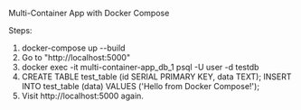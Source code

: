 Multi-Container App with Docker Compose

Steps:
1. docker-compose up --build
2. Go to "http://localhost:5000"
3. docker exec -it multi-container-app_db_1 psql -U user -d testdb
4. CREATE TABLE test_table (id SERIAL PRIMARY KEY, data TEXT);
INSERT INTO test_table (data) VALUES ('Hello from Docker Compose!');
5. Visit http://localhost:5000 again.
